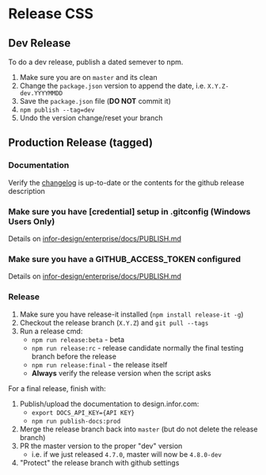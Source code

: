 # Release CSS

## Dev Release

To do a dev release, publish a dated semever to npm.

1. Make sure you are on `master` and its clean
1. Change the `package.json` version to append the date, i.e. `X.Y.Z-dev.YYYYMMDD`
1. Save the `package.json` file (**DO NOT** commit it)
1. `npm publish --tag=dev`
1. Undo the version change/reset your branch

## Production Release (tagged)

### Documentation

Verify the [changelog](docs/changelog) is up-to-date or the contents for the github release description

### Make sure you have [credential] setup in .gitconfig  (Windows Users Only)

Details on [infor-design/enterprise/docs/PUBLISH.md](https://github.com/infor-design/enterprise/blob/master/docs/PUBLISH.md#make-sure-you-have-credential-setup-in-gitconfig--windows-users-only)

### Make sure you have a GITHUB_ACCESS_TOKEN configured

Details on [infor-design/enterprise/docs/PUBLISH.md](https://github.com/infor-design/enterprise/blob/master/docs/PUBLISH.md#make-sure-you-have-a-github_access_token-configured)

### Release

1. Make sure you have release-it installed (`npm install release-it -g`)
1. Checkout the release branch (`X.Y.Z`) and `git pull --tags`
1. Run a release cmd:
    - `npm run release:beta` - beta
    - `npm run release:rc` - release candidate normally the final testing branch before the release
    - `npm run release:final` - the release itself
    - **Always** verify the release version when the script asks

For a final release, finish with:

1. Publish/upload the documentation to design.infor.com:
    - `export DOCS_API_KEY={API KEY}`
    - `npm run publish-docs:prod`
1. Merge the release branch back into `master` (but do not delete the release branch)
1. PR the master version to the proper "dev" version
    - i.e. if we just released `4.7.0`, master will now be `4.8.0-dev`
1. "Protect" the release branch with github settings
